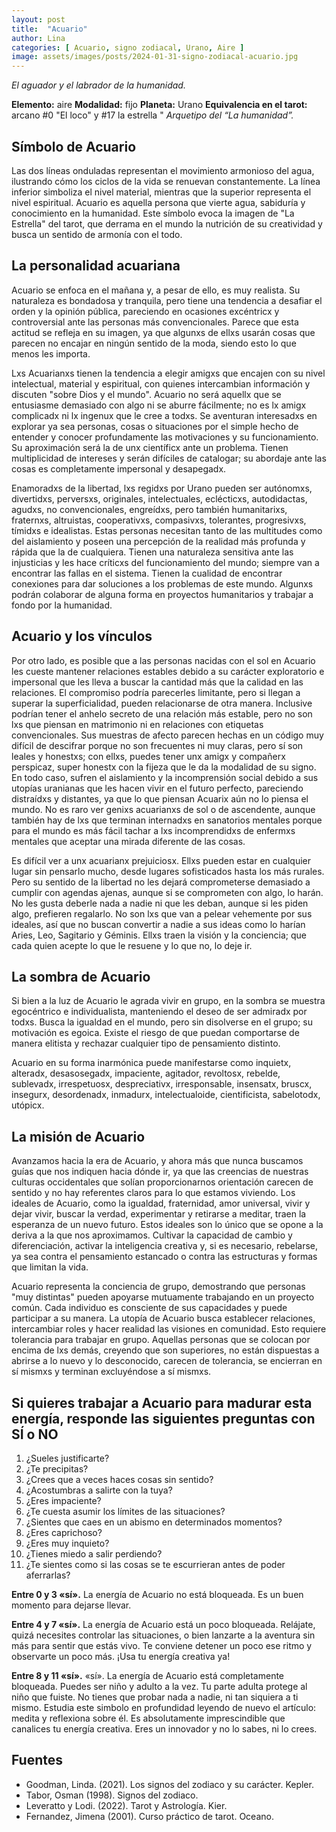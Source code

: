 ```yaml
---
layout: post
title:  "Acuario"
author: Lina
categories: [ Acuario, signo zodiacal, Urano, Aire ]
image: assets/images/posts/2024-01-31-signo-zodiacal-acuario.jpg
---
```


*El aguador y el labrador de la humanidad.*

**Elemento:** aire
**Modalidad:** fijo
**Planeta:** Urano
**Equivalencia en el tarot:** arcano #0 "El loco" y #17 la estrella "
*Arquetipo del “La humanidad”.*

## Símbolo de Acuario
Las dos líneas onduladas representan el movimiento armonioso del agua, ilustrando cómo los ciclos de la vida se renuevan constantemente. La línea inferior simboliza el nivel material, mientras que la superior representa el nivel espiritual. Acuario es aquella persona que vierte agua, sabiduría y conocimiento en la humanidad. Este símbolo evoca la imagen de "La Estrella" del tarot, que derrama en el mundo la nutrición de su creatividad y busca un sentido de armonía con el todo.

## La personalidad acuariana

Acuario se enfoca en el mañana y, a pesar de ello, es muy realista. Su naturaleza es bondadosa y tranquila, pero tiene una tendencia a desafiar el orden y la opinión pública, pareciendo en ocasiones excéntricx y controversial ante las personas más convencionales. Parece que esta actitud se refleja en su imagen, ya que algunxs de ellxs usarán cosas que parecen no encajar en ningún sentido de la moda, siendo esto lo que menos les importa.

Lxs Acuarianxs tienen la tendencia a elegir amigxs que encajen con su nivel intelectual, material y espiritual, con quienes intercambian información y discuten "sobre Dios y el mundo". Acuario no será aquellx que se entusiasme demasiado con algo ni se aburre fácilmente; no es lx amigx complicadx ni lx ingenux que le cree a todxs. Se aventuran interesadxs en explorar ya sea personas, cosas o situaciones por el simple hecho de entender y conocer profundamente las motivaciones y su funcionamiento. Su aproximación será la de unx científicx ante un problema. Tienen multiplicidad de intereses y serán difíciles de catalogar; su abordaje ante las cosas es completamente impersonal y desapegadx.

Enamoradxs de la libertad, lxs regidxs por Urano pueden ser autónomxs, divertidxs, perversxs, originales, intelectuales, eclécticxs, autodidactas, agudxs, no convencionales, engreídxs, pero también humanitarixs, fraternxs, altruistas, cooperativxs, compasivxs, tolerantes, progresivxs, tímidxs e idealistas. Estas personas necesitan tanto de las multitudes como del aislamiento y poseen una percepción de la realidad más profunda y rápida que la de cualquiera. Tienen una naturaleza sensitiva ante las injusticias y les hace críticxs del funcionamiento del mundo; siempre van a encontrar las fallas en el sistema. Tienen la cualidad de encontrar conexiones para dar soluciones a los problemas de este mundo. Algunxs podrán colaborar de alguna forma en proyectos humanitarios y trabajar a fondo por la humanidad.

## Acuario y los vínculos

Por otro lado, es posible que a las personas nacidas con el sol en Acuario les cueste mantener relaciones estables debido a su carácter exploratorio e impersonal que les lleva a buscar la cantidad más que la calidad en las relaciones. El compromiso podría parecerles limitante, pero si llegan a superar la superficialidad, pueden relacionarse de otra manera. Inclusive podrían tener el anhelo secreto de una relación más estable, pero no son lxs que piensan en matrimonio ni en relaciones con etiquetas convencionales. Sus muestras de afecto parecen hechas en un código muy difícil de descifrar porque no son frecuentes ni muy claras, pero sí son leales y honestxs; con ellxs, puedes tener unx amigx y compañerx perspicaz, super honestx con la fijeza que le da la modalidad de su signo. En todo caso, sufren el aislamiento y la incomprensión social debido a sus utopías uranianas que les hacen vivir en el futuro perfecto, pareciendo distraídxs y distantes, ya que lo que piensan Acuarix aún no lo piensa el mundo. No es raro ver genixs acuarianxs de sol o de ascendente, aunque también hay de lxs que terminan internadxs en sanatorios mentales porque para el mundo es más fácil tachar a lxs incomprendidxs de enfermxs mentales que aceptar una mirada diferente de las cosas.

Es difícil ver a unx acuarianx prejuiciosx. Ellxs pueden estar en cualquier lugar sin pensarlo mucho, desde lugares sofisticados hasta los más rurales. Pero su sentido de la libertad no les dejará comprometerse demasiado a cumplir con agendas ajenas, aunque si se comprometen con algo, lo harán. No les gusta deberle nada a nadie ni que les deban, aunque si les piden algo, prefieren regalarlo. No son lxs que van a pelear vehemente por sus ideales, así que no buscan convertir a nadie a sus ideas como lo harían Aries, Leo, Sagitario y Géminis. Ellxs traen la visión y la conciencia; que cada quien acepte lo que le resuene y lo que no, lo deje ir.

## La sombra de Acuario

Si bien a la luz de Acuario le agrada vivir en grupo, en la sombra se muestra egocéntrico e individualista, manteniendo el deseo de ser admiradx por todxs. Busca la igualdad en el mundo, pero sin disolverse en el grupo; su motivación es egoica. Existe el riesgo de que puedan comportarse de manera elitista y rechazar cualquier tipo de pensamiento distinto.

Acuario en su forma inarmónica puede manifestarse como inquietx, alteradx, desasosegadx, impaciente, agitador, revoltosx, rebelde, sublevadx, irrespetuosx, despreciativx, irresponsable, insensatx, bruscx, insegurx, desordenadx, inmadurx, intelectualoide, cientificista, sabelotodx, utópicx.

## La misión de Acuario

Avanzamos hacia la era de Acuario, y ahora más que nunca buscamos guías que nos indiquen hacia dónde ir, ya que las creencias de nuestras culturas occidentales que solían proporcionarnos orientación carecen de sentido y no hay referentes claros para lo que estamos viviendo. Los ideales de Acuario, como la igualdad, fraternidad, amor universal, vivir y dejar vivir, buscar la verdad, experimentar y retirarse a meditar, traen la esperanza de un nuevo futuro. Estos ideales son lo único que se opone a la deriva a la que nos aproximamos. Cultivar la capacidad de cambio y diferenciación, activar la inteligencia creativa y, si es necesario, rebelarse, ya sea contra el pensamiento estancado o contra las estructuras y formas que limitan la vida.

Acuario representa la conciencia de grupo, demostrando que personas "muy distintas" pueden apoyarse mutuamente trabajando en un proyecto común. Cada individuo es consciente de sus capacidades y puede participar a su manera. La utopía de Acuario busca establecer relaciones, intercambiar roles y hacer realidad las visiones en comunidad. Esto requiere tolerancia para trabajar en grupo. Aquellas personas que se colocan por encima de lxs demás, creyendo que son superiores, no están dispuestas a abrirse a lo nuevo y lo desconocido, carecen de tolerancia, se encierran en sí mismxs y terminan excluyéndose a sí mismxs.

## Si quieres trabajar a Acuario para madurar esta energía, responde las siguientes preguntas con SÍ o NO

1. ¿Sueles justificarte?
2. ¿Te precipitas?
3. ¿Crees que a veces haces cosas sin sentido?
4. ¿Acostumbras a salirte con la tuya?
5. ¿Eres impaciente?
6. ¿Te cuesta asumir los límites de las situaciones?
7. ¿Sientes que caes en un abismo en determinados momentos?
8. ¿Eres caprichoso?
9. ¿Eres muy inquieto?
10. ¿Tienes miedo a salir perdiendo?
11. ¿Te sientes como si las cosas se te escurrieran antes de poder aferrarlas?

**Entre 0 y 3 «sí».** La energía de Acuario no está bloqueada. Es un buen momento para dejarse llevar.

**Entre 4 y 7 «sí».** La energía de Acuario está un poco bloqueada. Relájate, quizá necesites controlar las situaciones, o bien lanzarte a la aventura sin más para sentir que estás vivo. Te conviene detener un poco ese ritmo y observarte un poco más. ¡Usa tu energía creativa ya!

**Entre 8 y 11 «sí».** «sí». La energía de Acuario está completamente bloqueada. Puedes ser niño y adulto a la vez. Tu parte adulta protege al niño que fuiste. No tienes que probar nada a nadie, ni tan siquiera a ti mismo. Estudia este simbolo en profundidad leyendo de nuevo el artículo: medita y reflexiona sobre él. Es absolutamente imprescindible que canalices tu energía creativa. Eres un innovador y no lo sabes, ni lo crees.


## Fuentes

* Goodman, Linda. (2021). Los signos del zodiaco y su carácter. Kepler.
* Tabor, Osman (1998). Signos del zodiaco.
* Leveratto y Lodi. (2022). Tarot y Astrología. Kier.
* Fernandez, Jimena (2001). Curso práctico de tarot. Oceano.
